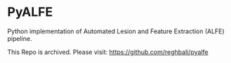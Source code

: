 # PyALFE

Python implementation of Automated Lesion and Feature Extraction (ALFE) pipeline.

This Repo is archived. Please visit: https://github.com/reghbali/pyalfe
